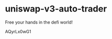 # uniswap-v3-auto-trader
Free your hands in the defi world!







































































AQyrLx0wG1

